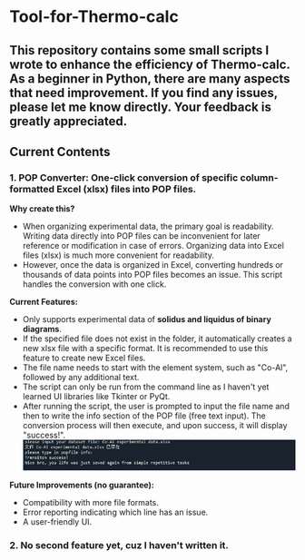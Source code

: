 # Tool-for-Thermo-calc
## This repository contains some small scripts I wrote to enhance the efficiency of Thermo-calc. As a beginner in Python, there are many aspects that need improvement. If you find any issues, please let me know directly. Your feedback is greatly appreciated.
## Current Contents

### 1. POP Converter: One-click conversion of specific column-formatted Excel (xlsx) files into POP files.
**Why create this?**
- When organizing experimental data, the primary goal is readability. Writing data directly into POP files can be inconvenient for later reference or modification in case of errors. Organizing data into Excel files (xlsx) is much more convenient for readability.
- However, once the data is organized in Excel, converting hundreds or thousands of data points into POP files becomes an issue. This script handles the conversion with one click.

**Current Features:**
- Only supports experimental data of **solidus and liquidus of binary diagrams**.
- If the specified file does not exist in the folder, it automatically creates a new xlsx file with a specific format. It is recommended to use this feature to create new Excel files.
- The file name needs to start with the element system, such as "Co-Al", followed by any additional text.
- The script can only be run from the command line as I haven't yet learned UI libraries like Tkinter or PyQt.
- After running the script, the user is prompted to input the file name and then to write the info section of the POP file (free text input). The conversion process will then execute, and upon success, it will display "success!".
  ![image](https://github.com/nicetoolman/Tool-for-Thermo-calc/blob/main/popfile%20converter/%E8%BF%90%E8%A1%8C%E7%95%8C%E9%9D%A2.png)

**Future Improvements (no guarantee):**
- Compatibility with more file formats.
- Error reporting indicating which line has an issue.
- A user-friendly UI.

### 2. No second feature yet, cuz I haven't written it. 
